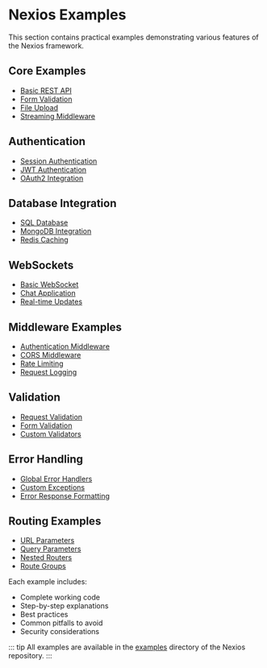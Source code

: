 # Nexios Examples

This section contains practical examples demonstrating various features of the Nexios framework.

## Core Examples

- [Basic REST API](./core/basic-rest-api.md)
- [Form Validation](./core/form-validation.md)
- [File Upload](./core/file-upload.md)
- [Streaming Middleware](./core/streaming-middleware.md)

## Authentication

- [Session Authentication](./auth/session.md)
- [JWT Authentication](./auth/jwt.md)
- [OAuth2 Integration](./auth/oauth2.md)

## Database Integration

- [SQL Database](./database/sql.md)
- [MongoDB Integration](./database/mongodb.md)
- [Redis Caching](./database/redis.md)

## WebSockets

- [Basic WebSocket](./websockets/basic.md)
- [Chat Application](./websockets/chat.md)
- [Real-time Updates](./websockets/realtime.md)

## Middleware Examples

- [Authentication Middleware](./middleware/auth.md)
- [CORS Middleware](./middleware/cors.md)
- [Rate Limiting](./middleware/rate-limit.md)
- [Request Logging](./middleware/logging.md)

## Validation

- [Request Validation](./validation/request.md)
- [Form Validation](./validation/form.md)
- [Custom Validators](./validation/custom.md)

## Error Handling

- [Global Error Handlers](./exception_handling/global.md)
- [Custom Exceptions](./exception_handling/custom.md)
- [Error Response Formatting](./exception_handling/formatting.md)

## Routing Examples

- [URL Parameters](./routing/parameters.md)
- [Query Parameters](./routing/query.md)
- [Nested Routers](./routing/nested.md)
- [Route Groups](./routing/groups.md)

Each example includes:
- Complete working code
- Step-by-step explanations
- Best practices
- Common pitfalls to avoid
- Security considerations

::: tip
All examples are available in the [examples](https://github.com/yourusername/nexios/tree/main/examples) directory of the Nexios repository.
::: 